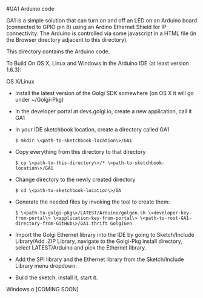 #GA1 Arduino code

GA1 is a simple solution that can turn on and off an LED on an Arduino
board (connected to GPIO pin 8) using an Ardino Ethernet Shield for IP
connectivity. The Arduino is controlled via some javascript in 
a HTML file (in the Browser directory adjacent to this directory).

This directory contains the Arduino code. 

To Build On OS X, Linux and Windows in the Arduino IDE (at least version 1.6.3):

OS X/Linux
* Install the latest version of the Golgi SDK somewhere (on OS X it will
   go under ~/Golgi-Pkg)
* In the developer portal at devs.golgi.io, create a new application, call
   it GA1
* In your IDE sketchbook location, create a directory called GA1

    `$ mkdir \<path-to-sketchbook-location\>/GA1`

* Copy everything from this directory to that directory

    `$ cp \<path-to-this-directory\>/* \<path-to-sketchbook-location\>/GA1`

* Change directory to the newly created directory

    `$ cd \<path-to-sketchbook-location\>/GA`

* Generate the needed files by invoking the tool to create them:

    `$ \<path-to-golgi-pkg\>/LATEST/Arduino/golgen.sh \<developer-key-from-portal\> \<application-key-from-portal\> \<path-to-root-GA1-directory-from-GitHub\>/GA1.thrift GolgiGen`

* Import the Golgi Ethernet library into the IDE by going to Sketch/Include Library/Add .ZIP Library, navigate to the Golgi-Pkg install directory, select LATEST/Arduino and pick the Ethernet library.
* Add the SPI library and the Ethernet library from the Sketch/Include Library menu dropdown.
* Build the sketch, install it, start it.
  
Windows
  o [COMING SOON]
